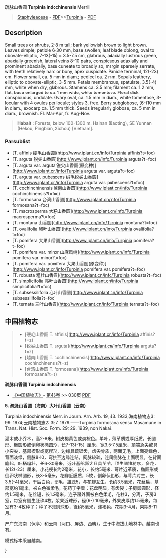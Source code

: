 疏脉山香圆 **Turpinia indochinensis** Merrill

> [Staphyleaceae](http://www.iplant.cn/info/Staphyleaceae?t=foc) - [PDF](http://www.iplant.cn/foc/pdf/Staphyleaceae.pdf)>>[Turpinia](http://www.iplant.cn/info/Turpinia?t=foc) - [PDF](http://www.iplant.cn/foc/pdf/Turpinia.pdf)

## Description

Small trees or shrubs, 2-8 m tall; bark yellowish brown to light brown. Leaves simple; petiole 6-30 mm, base swollen; leaf blade oblong, oval to obovate-elliptic, 7-13(-15) × 3.5-7.5 cm, glabrous, adaxially lustrous green, abaxially greenish, lateral veins 8-10 pairs, conspicuous adaxially and prominent abaxially, base cuneate to broadly so, margin sparsely serrate, with teeth relatively hard or bony, apex cuspidate. Panicle terminal, 12(-23) cm. Flower small, ca. 5 mm in diam.; pedicel ca. 2 mm. Sepals leathery, elliptic to obovate-elliptic, 3-5 mm. Petals membranous, spatulate, 3.5(-4) mm, white when dry, glabrous. Stamens ca. 3.5 mm; filament ca. 1.2 mm, flat, base enlarged to ca. 1 mm wide, white tomentose. Floral disk conspicuous, undulate. Ovary oval, ca. 1.5 mm in diam., white tomentose, 3-locular with 4 ovules per locule; styles 3, free. Berry subglobose, (6-)10 mm in diam., exocarp ca. 1.5 mm thick. Seeds irregularly globose, ca. 5 mm in diam., brownish. Fl. Mar-Apr, fr. Aug-Nov.

> **Habait** : 
> Forests; below 100-1300 m. Hainan (Baoting), SE Yunnan (Hekou, Pingbian, Xichou) [Vietnam].

### Parsublist

* [T.  affinis  硬毛山香圆](http://www.iplant.cn/info/Turpinia affinis?t=foc)
* [T.  arguta  锐尖山香圆](http://www.iplant.cn/info/Turpinia arguta?t=foc)
* [T.  arguta var. arguta  锐尖山香圆(原变种)](http://www.iplant.cn/info/Turpinia arguta var. arguta?t=foc)
* [T.  arguta var. pubescens  绒毛锐尖山香圆](http://www.iplant.cn/info/Turpinia arguta var. pubescens?t=foc)
* [T.  cochinchinensis  越南山香圆](http://www.iplant.cn/info/Turpinia cochinchinensis?t=foc)
* [T.  formosana  台湾山香圆](http://www.iplant.cn/info/Turpinia formosana?t=foc)
* [T.  macrosperma  大籽山香圆](http://www.iplant.cn/info/Turpinia macrosperma?t=foc)
* [T.  montana  山香圆](http://www.iplant.cn/info/Turpinia montana?t=foc)
* [T.  ovalifolia  卵叶山香圆](http://www.iplant.cn/info/Turpinia ovalifolia?t=foc)
* [T.  pomifera  大果山香圆](http://www.iplant.cn/info/Turpinia pomifera?t=foc)
* [T.  pomifera var. minor  山麻风树](http://www.iplant.cn/info/Turpinia pomifera var. minor?t=foc)
* [T.  pomifera var. pomifera  大果山香圆(原变种)](http://www.iplant.cn/info/Turpinia pomifera var. pomifera?t=foc)
* [T.  robusta  粗壮山香圆](http://www.iplant.cn/info/Turpinia robusta?t=foc)
* [T.  simplicifolia  亮叶山香圆](http://www.iplant.cn/info/Turpinia simplicifolia?t=foc)
* [T.  subsessilifolia  心叶山香圆](http://www.iplant.cn/info/Turpinia subsessilifolia?t=foc)
* [T.  ternata  三叶山香圆](http://www.iplant.cn/info/Turpinia ternata?t=foc)

## 中国植物志

> * [硬毛山香圆  T.  affinis](http://www.iplant.cn/info/Turpinia affinis?t=z)
> * [锐尖山香圆  T.  arguta](http://www.iplant.cn/info/Turpinia arguta?t=z)
> * [越南山香圆  T.  cochinchinensis](http://www.iplant.cn/info/Turpinia cochinchinensis?t=z)
> * [台湾山香圆  T.  formosana](http://www.iplant.cn/info/Turpinia formosana?t=z)

**疏脉山香圆 Turpinia indochinensis**

* [《中国植物志》](http://www.iplant.cn/frps)- [第46卷](http://www.iplant.cn/frps/vol/46) >> 030页 [PDF](http://www.iplant.cn/frps/pdf/46/030c.PDF)

**5. 疏脉山香圆（海南）大叶山香圆〔云南）**

Turpinia indochinensis Merr. in Journ. Arn. Arb. 19, 43. 1933;海南植物志3: 99. 1974;云南植物志2: 357. 1979.——Turpinia formosana sensu Masamune in Trans. Nat. Hist. Soc. Form. 29: 29. 1939, non Nakai.

灌木或小乔木，高2-8米，树皮褐黄色或淡棕色。单叶，薄革质或厚纸质，长圆形、椭圆形或倒卵状椭圆形，长7-13(-15）厘米，宽3.5-7.5厘米，顶端急尖或具小突尖，基部楔形或宽楔形，边缘具疏锯齿，齿尖骨质，两面无毛，上面亮绿色，背面淡绿，侧脉8-l0，弯拱至边缘连结，网脉较疏，连同侧脉在上面明显，在背面隆起，叶柄粗壮，长6-30毫米，近叶基部膨大且具关节。顶生圆锥花序，多花，长12(-23）厘米，小花梗长约2毫米，花小，长约5毫米，萼片近革质，椭圆形或倒卵状椭圆形，长3-5毫米，花瓣近膜质，5枚，倒卵伏匙形，与萼片对生，长3.5(-4)毫米，干后白色，无毛，雄蕊5，与花瓣互生，长约3.5毫米，花丝扁，基部宽约1毫米，被白色微柔毛，花药丁字着；花盘明显，有齿裂；子房卵圆形，径约1.5毫米，花丝短，长1.2毫米，连子房外面被白色柔毛，花柱3，分离，子房3室，每室有侧生胚珠4枚。浆果近球形，径(6-) 10毫米，外果皮厚约1.5毫米，每室有3-4枚种子；种子不规则球形，径约5毫米，浅褐色。花期3-4月，果期8-11月。

产广东海南（保亭）和云南（河口、屏边、西畴）。生于中海拔山地林中。越南也有。

模式标本采自越南。

}